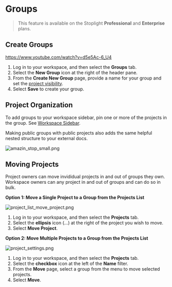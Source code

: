 # Groups


<!-- theme: info -->
> This feature is available on the Stoplight **Professional** and **Enterprise** plans.

## Create Groups

https://www.youtube.com/watch?v=d5e5Ac-6_U4

1. Log in to your workspace, and then select the **Groups** tab.
2. Select the **New Group** icon at the right of the header pane.
3. From the **Create New Group** page, provide a name for your group and set the [project visibility](l.project-roles.md).
4. Select **Save** to create your group.

## Project Organization

To add groups to your workspace sidebar, pin one or more of the projects in the group. See [Workspace Sidebar](../4.-documentation/Sidebar/a.workspace-sidebar.md).

Making public groups with public projects also adds the same helpful nested structure to your external docs. 

<!-- focus: center -->
![amazin_stop_small.png](https://stoplight.io/api/v1/projects/cHJqOjI/images/9sSyrT8ZVYM)

## Moving Projects

Project owners can move invididual projects in and out of groups they own. Workspace owners can any project in and out of groups and can do so in bulk.

**Option 1: Move a Single Project to a Group from the Projects List**

![project_list_move_project.png](https://stoplight.io/api/v1/projects/cHJqOjI/images/za5fPvBFhDg)

1. Log in to your workspace, and then select the **Projects** tab. 
2. Select the **ellipsis** icon (...) at the right of the project you wish to move. 
3. Select **Move Project**.

**Option 2: Move Multiple Projects to a Group from the Projects List**

![project_settings.png](https://stoplight.io/api/v1/projects/cHJqOjI/images/0Lt57dlIpDc)

1. Log in to your workspace, and then select the **Projects** tab.
2. Select the **checkbox** icon at the left of the **Name** filter.
3. From the **Move** page, select a group from the menu to move selected projects.
4. Select **Move**.





